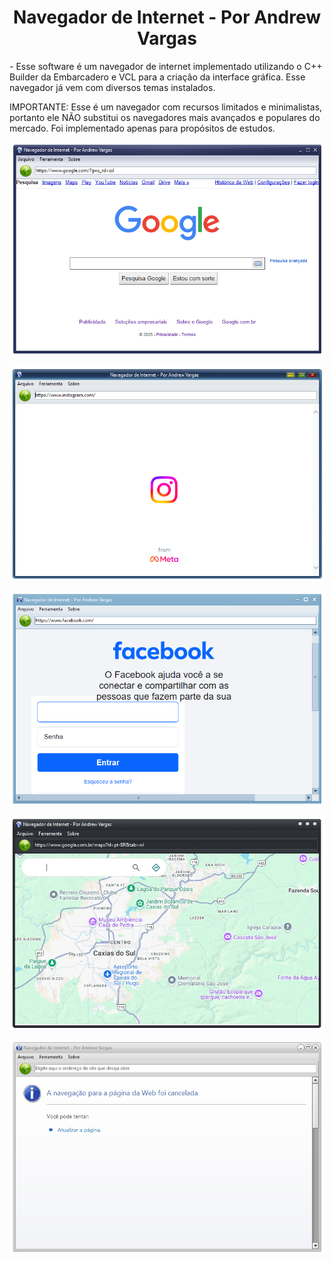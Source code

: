 <h1 align="center">Navegador de Internet - Por Andrew Vargas</h1>

\- Esse software é um navegador de internet implementado utilizando o C++ Builder da Embarcadero e VCL para a criação da interface gráfica. Esse navegador já vem com diversos temas instalados.

IMPORTANTE: Esse é um navegador com recursos limitados e minimalistas, portanto ele NÃO substitui os navegadores mais avançados e populares do mercado. Foi implementado apenas para propósitos de estudos.

![Screenshot](https://github.com/AndrewVargas1991/Navegador-de-Internet/blob/main/imagens/Tela.png)

![Screenshot](https://github.com/AndrewVargas1991/Navegador-de-Internet/blob/main/imagens/Tela2.png)

![Screenshot](https://github.com/AndrewVargas1991/Navegador-de-Internet/blob/main/imagens/Tela3.png)

![Screenshot](https://github.com/AndrewVargas1991/Navegador-de-Internet/blob/main/imagens/Tela4.png)

![Screenshot](https://github.com/AndrewVargas1991/Navegador-de-Internet/blob/main/imagens/Tela5.png)
